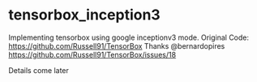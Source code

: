 # tensorbox_inception3

Implementing tensorbox using google inceptionv3 mode.
Original Code: https://github.com/Russell91/TensorBox
Thanks @bernardopires  https://github.com/Russell91/TensorBox/issues/18

Details come later
